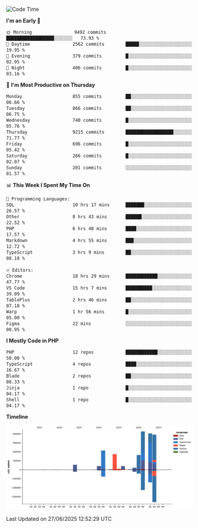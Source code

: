 <!--START_SECTION:waka-->
![Code Time](http://img.shields.io/badge/Code%20Time-3%2C739%20hrs%2049%20mins-blue)

**I'm an Early 🐤** 

```text
🌞 Morning                9492 commits        ██████████████████░░░░░░░   73.93 % 
🌆 Daytime                2562 commits        █████░░░░░░░░░░░░░░░░░░░░   19.95 % 
🌃 Evening                379 commits         █░░░░░░░░░░░░░░░░░░░░░░░░   02.95 % 
🌙 Night                  406 commits         █░░░░░░░░░░░░░░░░░░░░░░░░   03.16 % 
```
📅 **I'm Most Productive on Thursday** 

```text
Monday                   855 commits         ██░░░░░░░░░░░░░░░░░░░░░░░   06.66 % 
Tuesday                  866 commits         ██░░░░░░░░░░░░░░░░░░░░░░░   06.75 % 
Wednesday                740 commits         █░░░░░░░░░░░░░░░░░░░░░░░░   05.76 % 
Thursday                 9215 commits        ██████████████████░░░░░░░   71.77 % 
Friday                   696 commits         █░░░░░░░░░░░░░░░░░░░░░░░░   05.42 % 
Saturday                 266 commits         █░░░░░░░░░░░░░░░░░░░░░░░░   02.07 % 
Sunday                   201 commits         ░░░░░░░░░░░░░░░░░░░░░░░░░   01.57 % 
```


📊 **This Week I Spent My Time On** 

```text
💬 Programming Languages: 
SQL                      10 hrs 17 mins      ███████░░░░░░░░░░░░░░░░░░   26.57 % 
Other                    8 hrs 43 mins       ██████░░░░░░░░░░░░░░░░░░░   22.52 % 
PHP                      6 hrs 48 mins       ████░░░░░░░░░░░░░░░░░░░░░   17.57 % 
Markdown                 4 hrs 55 mins       ███░░░░░░░░░░░░░░░░░░░░░░   12.72 % 
TypeScript               3 hrs 9 mins        ██░░░░░░░░░░░░░░░░░░░░░░░   08.18 % 

🔥 Editors: 
Chrome                   18 hrs 29 mins      ████████████░░░░░░░░░░░░░   47.77 % 
VS Code                  15 hrs 7 mins       ██████████░░░░░░░░░░░░░░░   39.09 % 
TablePlus                2 hrs 46 mins       ██░░░░░░░░░░░░░░░░░░░░░░░   07.18 % 
Warp                     1 hr 56 mins        █░░░░░░░░░░░░░░░░░░░░░░░░   05.00 % 
Figma                    22 mins             ░░░░░░░░░░░░░░░░░░░░░░░░░   00.95 % 
```

**I Mostly Code in PHP** 

```text
PHP                      12 repos            ████████████░░░░░░░░░░░░░   50.00 % 
TypeScript               4 repos             ████░░░░░░░░░░░░░░░░░░░░░   16.67 % 
Blade                    2 repos             ██░░░░░░░░░░░░░░░░░░░░░░░   08.33 % 
Jinja                    1 repo              █░░░░░░░░░░░░░░░░░░░░░░░░   04.17 % 
Shell                    1 repo              █░░░░░░░░░░░░░░░░░░░░░░░░   04.17 % 
```



**Timeline**

![Lines of Code chart](https://raw.githubusercontent.com/abrahamgreyson/abrahamgreyson/main/assets/bar_graph.png)


 Last Updated on 27/06/2025 12:52:29 UTC
<!--END_SECTION:waka-->
